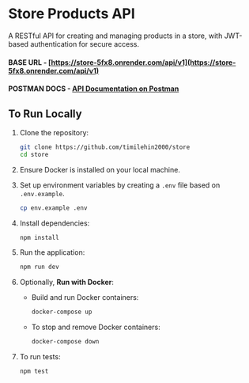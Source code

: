 # Store Products API

A RESTful API for creating and managing products in a store, with JWT-based authentication for secure access.

#### **BASE URL** - [https://store-5fx8.onrender.com/api/v1](https://store-5fx8.onrender.com/api/v1)

#### **POSTMAN DOCS** - [API Documentation on Postman](https://documenter.getpostman.com/view/36399546/2sB2cREQQP)

## To Run Locally

1. Clone the repository:

    ```bash
    git clone https://github.com/timilehin2000/store
    cd store
    ```

2. Ensure Docker is installed on your local machine.

3. Set up environment variables by creating a `.env` file based on `.env.example`.
	```bash
	cp env.example .env
	```

4. Install dependencies:

    ```bash
    npm install
    ```

5. Run the application:

    ```bash
    npm run dev
    ```

6. Optionally, **Run with Docker**:
    - Build and run Docker containers:
        ```bash
        docker-compose up
        ```
    - To stop and remove Docker containers:
        ```bash
        docker-compose down
        ```
7. To run tests:

    ```bash
    npm test
    ```
